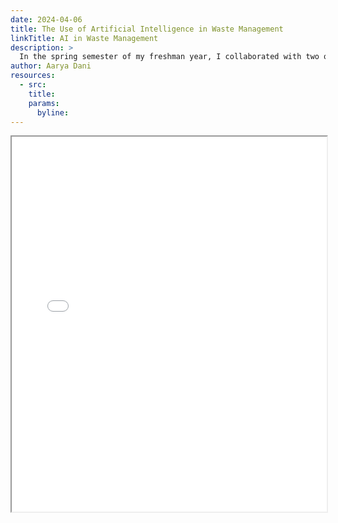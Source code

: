 ```yaml
---
date: 2024-04-06
title: The Use of Artificial Intelligence in Waste Management
linkTitle: AI in Waste Management
description: >
  In the spring semester of my freshman year, I collaborated with two of my peers on a paper regarding the usage of artificial intelligence in waste management. We presented this paper in a conference dedicated to first year engineering students. View the paper here: 
author: Aarya Dani 
resources:
  - src: 
    title: 
    params:
      byline: 
---
```


<style>
  .full-page-iframe {
    width: 100%;
    height: calc(100vh - 100px); /* Adjust as needed for your header/footer */
    border: none;
  }
</style>

<iframe src="/pdf/162_Revision_Bosilovich_Dani_Nowatzki_2024.pdf" width="100%" height="600px">
    This browser does not support PDFs. Please download the PDF to view it: 
    <a href="/pdf/162_Revision_Bosilovich_Dani_Nowatzki_2024.pdf">Download PDF</a>.
</iframe>
